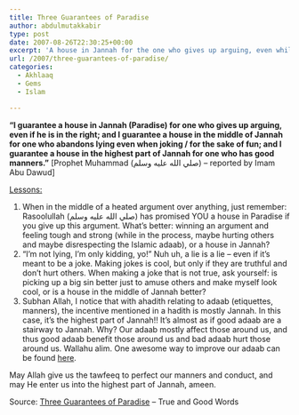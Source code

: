 ```yaml
---
title: Three Guarantees of Paradise
author: abdulmutakkabir
type: post
date: 2007-08-26T22:30:25+00:00
excerpt: 'A house in Jannah for the one who gives up arguing, even while lying; a house in the middle of Jannah for the one who abandons lying, while joking; and a house in the highest part, for one with good manners.  [Hadith in Abu Dawud] What are some key lessons of this beautiful hadith?'
url: /2007/three-guarantees-of-paradise/
categories:
  - Akhlaaq
  - Gems
  - Islam

---
```

**&#8220;I guarantee a house in Jannah (Paradise) for one who gives up arguing, even if he is in the right; and I guarantee a house in the middle of Jannah for one who abandons lying even when joking / for the sake of fun; and I guarantee a house in the highest part of Jannah for one who has good manners.&#8221;** [Prophet Muhammad (صلي الله عليه وسلم) &#8211; reported by Imam Abu Dawud]

<u>Lessons:</u>

  1. <span class="gem">When in the middle of a heated argument over anything, just remember: Rasoolullah (صلي الله عليه وسلم) has promised YOU a house in Paradise if you give up this argument.</span> What&#8217;s better: winning an argument and feeling tough and strong (while in the process, maybe hurting others and maybe disrespecting the Islamic adaab), or a house in Jannah?
  2. &#8220;I&#8217;m not lying, I&#8217;m only kidding, yo!&#8221; Nuh uh, a lie is a lie &#8211; even if it&#8217;s meant to be a joke. Making jokes is cool, but only if they are truthful and don&#8217;t hurt others. When making a joke that is not true, ask yourself: is picking up a big sin better just to amuse others and make myself look cool, or is a house in the middle of Jannah better?
  3. Subhan Allah, I notice that with ahadith relating to adaab (etiquettes, manners), the incentive mentioned in a hadith is mostly Jannah. In this case, it&#8217;s the highest part of Jannah!! It&#8217;s almost as if good adaab are a stairway to Jannah. Why? Our adaab mostly affect those around us, and thus good adaab benefit those around us and bad adaab hurt those around us. Wallahu alim. One awesome way to improve our adaab can be found [here][1].

May Allah give us the tawfeeq to perfect our manners and conduct, and may He enter us into the highest part of Jannah, ameen.

<p class="metaInformation">
  Source: <a href="http://trueword.wordpress.com/2007/08/23/three-guarantees-of-paradise/">Three Guarantees of Paradise</a> &#8211; True and Good Words
</p>

 [1]: /keys-to-paradise-2/